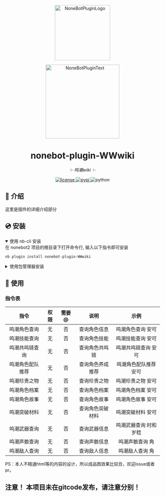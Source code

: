 <div align="center">
  <a href="https://v2.nonebot.dev/store"><img src="https://github.com/A-kirami/nonebot-plugin-template/blob/resources/nbp_logo.png" width="180" height="180" alt="NoneBotPluginLogo"></a>
  <br>
  <p><img src="https://github.com/A-kirami/nonebot-plugin-template/blob/resources/NoneBotPlugin.svg" width="240" alt="NoneBotPluginText"></p>
</div>

<div align="center">

# nonebot-plugin-WWwiki

_✨ 鸣潮wiki ✨_


<a href="./LICENSE">
    <img src="https://img.shields.io/github/license/owner/nonebot-plugin-template.svg" alt="license">
</a>
<a href="https://pypi.python.org/pypi/nonebot-plugin-template">
    <img src="https://img.shields.io/pypi/v/nonebot-plugin-template.svg" alt="pypi">
</a>
<img src="https://img.shields.io/badge/python-3.8+-blue.svg" alt="python">

</div>


## 📖 介绍

这里是插件的详细介绍部分

## 💿 安装

<details open>
<summary>使用 nb-cli 安装</summary>
在 nonebot2 项目的根目录下打开命令行, 输入以下指令即可安装

    nb plugin install nonebot-plugin-WWwiki

</details>

<details>
<summary>使用包管理器安装</summary>
在 nonebot2 项目的插件目录下, 打开命令行, 根据你使用的包管理器, 输入相应的安装命令

<details>
<summary>pip</summary>

    pip install nonebot-plugin-WWwiki
</details>


打开 nonebot2 项目根目录下的 `pyproject.toml` 文件, 在 `[tool.nonebot]` 部分追加写入

    plugins = ["nonebot_plugin_WWwiki"]

</details>

## 🎉 使用
### 指令表
| 指令 | 权限 | 需要@ | 说明 | 示例|
|:-----:|:----:|:----:|:----:|:----:|
| 鸣潮角色查询 | 无 | 否 | 查询角色信息 | 鸣潮角色查询 安可 |
| 鸣潮技能查询 | 无 | 否 | 查询角色技能 | 鸣潮技能查询 安可 |
| 鸣潮共鸣链查询 | 无 | 否 | 查询角色共鸣链 | 鸣潮共鸣链查询 安可 |
| 鸣潮角色配队推荐 | 无 | 否 | 查询角色养成推荐 | 鸣潮角色配队推荐 安可 |
| 鸣潮珍贵之物 | 无 | 否 | 查询珍贵之物 | 鸣潮珍贵之物 安可 |
| 鸣潮角色档案 | 无 | 否 | 查询角色档案 | 鸣潮角色档案 安可 |
| 鸣潮角色故事 | 无 | 否 | 查询角色故事 | 鸣潮角色故事 安可 |
| 鸣潮突破材料 | 无 | 否 | 查询角色突破材料 | 鸣潮突破材料 安可 |
| 鸣潮武器查询 | 无 | 否 | 查询武器信息 | 鸣潮武器查询 时和岁稔 |
| 鸣潮声骸查询 | 无 | 否 | 查询声骸信息 | 鸣潮声骸查询 角 |
| 鸣潮敌人查询 | 无 | 否 | 查询敌人信息 | 鸣潮敌人查询 角 |


PS：本人不精通html等的内容的设计，所以成品图效果比较丑，欢迎issue或者pr。

## 注意！ 本项目未在gitcode发布，请注意分别！
